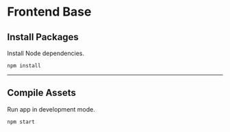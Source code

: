 # Frontend Base

## Install Packages

Install Node dependencies.

    npm install 

---

## Compile Assets

Run app in development mode.

    npm start

